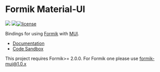 # Formik Material-UI

![](https://github.com/stackworx/formik-mui/workflows/Build%20formik-mui/badge.svg)
![](https://github.com/stackworx/formik-mui/workflows/Build%20formik-mui-lab/badge.svg)[![license](https://badgen.now.sh/badge/license/MIT)](./LICENSE)

Bindings for using [Formik](https://github.com/jaredpalmer/formik) with [MUI](https://mui.com/).

- [Documentation](https://stackworx.github.io/formik-mui)
- [Code Sandbox](https://codesandbox.io/s/915qlr56rp)

This project requires Formik>= 2.0.0. For Formik one please use formik-mui@1.0.x
